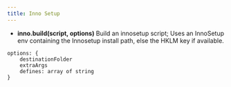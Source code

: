 ```yaml
---
title: Inno Setup
---
```

* **inno.build(script, options)** Build an innosetup script; Uses an InnoSetup env containing the Innosetup install path, else the HKLM key if available.
```
options: {
    destinationFolder
    extraArgs
    defines: array of string
}
```